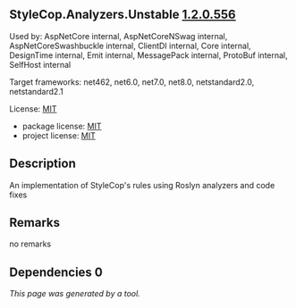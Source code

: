 StyleCop.Analyzers.Unstable [1.2.0.556](https://www.nuget.org/packages/StyleCop.Analyzers.Unstable/1.2.0.556)
--------------------

Used by: AspNetCore internal, AspNetCoreNSwag internal, AspNetCoreSwashbuckle internal, ClientDI internal, Core internal, DesignTime internal, Emit internal, MessagePack internal, ProtoBuf internal, SelfHost internal

Target frameworks: net462, net6.0, net7.0, net8.0, netstandard2.0, netstandard2.1

License: [MIT](../../../../licenses/mit) 

- package license: [MIT](https://licenses.nuget.org/MIT) 
- project license: [MIT](https://github.com/DotNetAnalyzers/StyleCopAnalyzers) 

Description
-----------
An implementation of StyleCop's rules using Roslyn analyzers and code fixes

Remarks
-----------
no remarks


Dependencies 0
-----------


*This page was generated by a tool.*